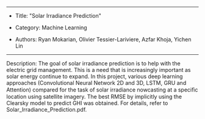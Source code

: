 *****************************************************************************
*	Title: "Solar Irradiance Prediction"

*	Category: Machine Learning

*	Authors: Ryan Mokarian, Olivier Tessier-Lariviere, Azfar Khoja, Yichen Lin
*****************************************************************************
Description:
The goal of solar irradiance prediction is to help with the
electric grid management. This is a need that is increasingly important as solar
energy continue to expand. In this project, various deep learning
approaches (Convolutional Neural Network 2D and 3D, LSTM, GRU and Attention) compared
for the task of solar irradiance nowcasting at a speciﬁc location using
satellite imagery. The best RMSE by implicitly using the Clearsky model
to predict GHI was obtained. For details, refer to Solar_Irradiance_Prediction.pdf.
